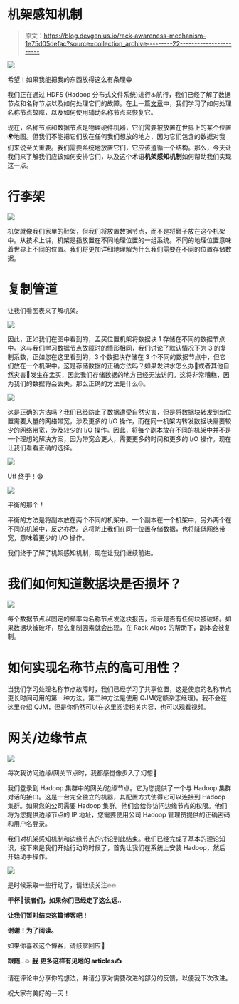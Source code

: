 # 机架感知机制

> 原文：<https://blog.devgenius.io/rack-awareness-mechanism-1e75d05defac?source=collection_archive---------22----------------------->

![](img/0118251c718dc0c5f76a7dd0c338b63b.png)

希望！如果我能把我的东西放得这么有条理😁

我们正在通过 HDFS (Hadoop 分布式文件系统)进行⚓航行，我们已经了解了数据节点和名称节点以及如何处理它们的故障。在上一篇[文章](https://medium.com/@prikshitsingla78/handling-name-node-failures-fced6552b52d)中，我们学习了如何处理名称节点故障，以及如何使用辅助名称节点来恢复它。

现在，名称节点和数据节点是物理硬件机器，它们需要被放置在世界上的某个位置🌍地图。但我们不能把它们放在任何我们想放的地方，因为它们包含的数据对我们来说至关重要。我们需要系统地放置它们，它应该遵循一个结构。那么，今天让我们来了解我们应该如何安排它们，以及这个术语**机架感知机制**如何帮助我们实现这一点。

# 行李架

![](img/8bf4d76648ae85654d12dc2169cf7a9c.png)

机架就像我们家里的鞋架，但我们将放置数据节点，而不是将鞋子放在这个机架中。从技术上讲，机架是指放置在不同地理位置的一组系统。不同的地理位置意味着世界上不同的位置。我们将更加详细地理解为什么我们需要在不同的位置存储数据。

# 复制管道

让我们看图表来了解机架。

![](img/c5ca9d0d33e44b4bd1fd5d68a57ad278.png)

因此，正如我们在图中看到的，孟买位置机架将数据块 1 存储在不同的数据节点中。这与我们学习数据节点故障时的情形相同，我们讨论了默认情况下为 3 的复制系数，正如您在这里看到的，3 个数据块存储在 3 个不同的数据节点中，但它们放在一个机架中。这是存储数据的正确方法吗？如果发洪水怎么办🌊或者其他自然灾害🌋发生在孟买，因此我们存储数据的地方已经无法访问。这将非常糟糕，因为我们的数据将会丢失。那么正确的方法是什么🙄。

![](img/e6ca0e61da5e0f1986399663b2d1faaa.png)

这是正确的方法吗？我们已经防止了数据遭受自然灾害，但是将数据块转发到新位置需要大量的网络带宽，涉及更多的 I/O 操作，而在同一机架内转发数据块需要较少的网络带宽，涉及较少的 I/O 操作。因此，将每个副本放在不同的机架中并不是一个理想的解决方案，因为带宽会更大，需要更多的时间和更多的 I/O 操作。现在让我们看看正确的选择。

![](img/c9235490ab6e9d5893c1f4c993e78111.png)

Uff 终于！😪

![](img/207e6d6ba80708509a59b45f8c5d7677.png)

平衡的那个！

平衡的方法是将副本放在两个不同的机架中。一个副本在一个机架中，另外两个在不同的机架中，反之亦然。这将防止我们在同一位置存储数据，也将降低网络带宽，意味着更少的 I/O 操作。

我们终于了解了机架感知机制，现在让我们继续前进。

# 我们如何知道数据块是否损坏？

![](img/10b717e69f972b67f728f6ffc60c3a06.png)

每个数据节点以固定的频率向名称节点发送块报告，指示是否有任何块被破坏。如果数据块被破坏，那么复制因素就会出现，在 Rack Algos 的帮助下，副本会被复制。

# 如何实现名称节点的高可用性？

当我们学习处理名称节点故障时，我们已经学习了共享位置，这是使您的名称节点更长时间可用的第一种方法。第二种方法是使用 QJM(定额杂志经理)。我不会在这里介绍 QJM，但是你仍然可以在这里阅读相关内容，也可以观看视频。

# 网关/边缘节点

![](img/0403f8cbc3c4ae345a19b2828e53d3e8.png)

每次我访问边缘/网关节点时，我都感觉像步入了幻想🦄

我们登录到 Hadoop 集群中的网关/边缘节点。它为您提供了一个与 Hadoop 集群对话的接口。这是一台完全独立的机器，其配置方式使得它可以连接到 Hadoop 集群。如果您的公司需要 Hadoop 集群。他们会给你访问边缘节点的权限。他们将为您提供边缘节点的 IP 地址，您需要使用公司 Hadoop 管理员提供的正确密码和用户名登录。

我们对机架感知机制和边缘节点的讨论到此结束。我们已经完成了基本的理论知识，接下来是我们开始行动的时候了，首先让我们在系统上安装 Hadoop，然后开始动手操作。

![](img/d8b9b2ba297d3a98a333e827d78fa857.png)

是时候采取一些行动了，请继续关注🔥🔥

**干杯🤗读者们，如果你们已经走了这么远..**

**让我们暂时结束这篇博客吧！**

**谢谢！为了阅读。**

如果你喜欢这个博客，请鼓掌回应👏

**跟随..☺️** [**我**](https://medium.com/@prikshitsingla78) **更多这样有见地的 articles✍️**

请在评论中分享你的想法，并请分享对需要改进的部分的反馈，以便我下次改进。

祝大家有美好的一天！